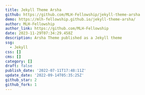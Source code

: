 ```yaml
---
title: Jekyll Theme Arsha
github: https://github.com/MLH-Fellowship/jekyll-theme-arsha
demo: https://mlh-fellowship.github.io/jekyll-theme-arsha/
author: MLH-Fellowship
author_link: https://github.com/MLH-Fellowship
date: 2023-11-29T07:34:29.458Z
description: Arsha Theme published as a Jekyll theme
ssg:
  - Jekyll
css: []
cms: []
category: []
draft: false
publish_date: '2022-07-11T17:48:11Z'
update_date: '2022-09-14T05:35:25Z'
github_star: 2
github_fork: 1
---
```

